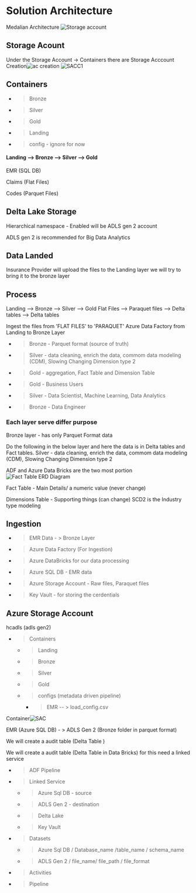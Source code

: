 Solution Architecture
=======================
Medalian Architecture
![Storage account](Images/image.png)

Storage Acount
---------------
Under the Storage Account -> Containers there are 
Storage Acccount Creation![ac creation](<Images/Storage AC creation.png>)
![SACC1](<Images/Sacc 1.png>)

Containers
------------
- > Bronze
- > Silver
- > Gold 
- > Landing
- > config - ignore for now

#### Landing --> Bronze --> Silver --> Gold

EMR (SQL DB) 

Claims (Flat Files)

Codes (Parquet Files)


Delta Lake Storage
--------------------
Hierarchical namespace - Enabled will be ADLS gen 2 account

ADLS gen 2 is recommended for Big Data Analytics

Data Landed
-------------
Insurance Provider will upload the files to the Landing layer 
we will try to bring it to the bronze layer 

Process
---------
Landing    -->    Bronze      -->   Silver      -->    Gold
Flat Files --> Paraquet files --> Delta tables  --> Delta tables

Ingest the files from 'FLAT FILES' to 'PARAQUET' Azure Data Factory from Landing to Bronze Layer

- > Bronze - Parquet format (source of truth)
- > Silver - data cleaning, enrich the data, commom data modeling (CDM), Slowing Changing Dimension type 2
- > Gold - aggregation, Fact Table and Dimension Table

- > Gold - Business Users
- > Silver - Data Scientist, Machine Learning, Data Analytics
- > Bronze - Data Engineer

### Each layer serve differ purpose
Bronze layer - has only Parquet Format data

Do the following in the below layer and here the data is in Delta tables and Fact tables.
Silver - data cleaning, enrich the data, commom data modeling (CDM), Slowing Changing Dimension type 2

ADF and Azure Data Bricks are the two most portion
![Fact Table ERD Diagram](Images/ERD.jpeg)

Fact Table - Main Details/ a numeric value (never change)

Dimensions Table - Supporting things (can change) SCD2 is the Industry type modeling

Ingestion
-------------
- > EMR Data - > Bronze Layer

- > Azure Data Factory (For Ingestion)

- > Azure DataBricks for our data processing

- > Azure SQL DB - EMR data 

- > Azure Storage Account - Raw files, Paraquet files 

- > Key Vault - for storing the cerdentials

Azure Storage Account
-----------------------
hcadls (adls gen2)
- > Containers
    - > Landing
    - > Bronze
    - > Silver
    - > Gold
    - > configs (metadata driven pipeline)
        - > EMR -- > load_config.csv
           


Container![SAC](<Images/SA Containers.png>)

EMR (Azure SQL DB) - > ADLS Gen 2 (Bronze folder in parquet format)

We will create a audit table (Delta Table )

We will create a audit table (Delta Table in Data Bricks) for this need a linked service


- > ADF Pipeline

- > Linked Service 
    - > Azure Sql DB - source
    - > ADLS Gen 2 - destination 
    - > Delta Lake 
    - > Key Vault

- > Datasets
    - > Azure Sql DB / Database_name /table_name / schema_name
    - > ADLS Gen 2 / file_name/ file_path / file_format

- > Activities
    
- > Pipeline






